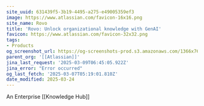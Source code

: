 ```yaml
---
site_uuid: 631439f5-3b19-4495-a275-e49005359ef3
image: https://www.atlassian.com/favicon-16x16.png
site_name: Rovo
title: 'Rovo: Unlock organizational knowledge with GenAI'
favicon: https://www.atlassian.com/favicon-32x32.png
tags:
- Products
og_screenshot_url: https://og-screenshots-prod.s3.amazonaws.com/1366x768/80/false/73c4578da1dbc727ab4322cca9c1046f0621ab1cc7c7962a36caf6c68e607d9f.jpeg
parent_org: '[[Atlassian]]'
jina_last_request: '2025-03-09T06:45:05.922Z'
jina_error: "Error occurred"
og_last_fetch: '2025-03-07T05:19:01.810Z'
date_modified: 2025-03-24
---
```



An Enterprise [[Knowledge Hub]]

